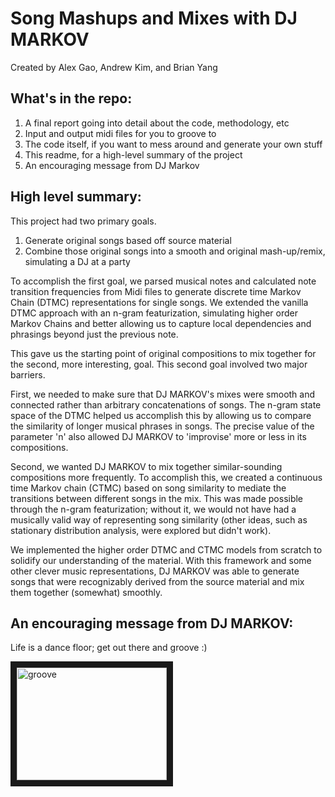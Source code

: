 # Song Mashups and Mixes with DJ MARKOV
Created by Alex Gao, Andrew Kim, and Brian Yang

## What's in the repo:
1. A final report going into detail about the code, methodology, etc
2. Input and output midi files for you to groove to
3. The code itself, if you want to mess around and generate your own stuff
4. This readme, for a high-level summary of the project
5. An encouraging message from DJ Markov

## High level summary:
This project had two primary goals.

1. Generate original songs based off source material
2. Combine those original songs into a smooth and original mash-up/remix, simulating a DJ at a party

To accomplish the first goal, we parsed musical notes and calculated note transition frequencies from Midi files to generate discrete time Markov Chain (DTMC) representations for single songs. We extended the vanilla DTMC approach with an n-gram featurization, simulating higher order Markov Chains and better allowing us to capture local dependencies and phrasings beyond just the previous note.

This gave us the starting point of original compositions to mix together for the second, more interesting, goal. This second goal involved two major barriers.

First, we needed to make sure that DJ MARKOV's mixes were smooth and connected rather than arbitrary concatenations of songs. The n-gram state space of the DTMC helped us accomplish this by allowing us to compare the similarity of longer musical phrases in songs. The precise value of the parameter 'n' also allowed DJ MARKOV to 'improvise' more or less in its compositions.

Second, we wanted DJ MARKOV to mix together similar-sounding compositions more frequently. To accomplish this, we created a continuous time Markov chain (CTMC) based on song similarity to mediate the transitions between different songs in the mix. This was made possible through the n-gram featurization; without it, we would not have had a musically valid way of representing song similarity (other ideas, such as stationary distribution analysis, were explored but didn't work). 

We implemented the higher order DTMC and CTMC models from scratch to solidify our understanding of the material. With this framework and some other clever music representations, DJ MARKOV was able to generate songs that were recognizably derived from the source material and mix them together (somewhat) smoothly. 

## An encouraging message from DJ MARKOV:

Life is a dance floor; get out there and groove :)

<a href="http://www.youtube.com/watch?feature=player_embedded&v=Bjt7mDVCLtk
" target="_blank"><img src="http://img.youtube.com/vi/Bjt7mDVCLtk/0.jpg" 
alt="groove" width="240" height="180" border="10" /></a>

